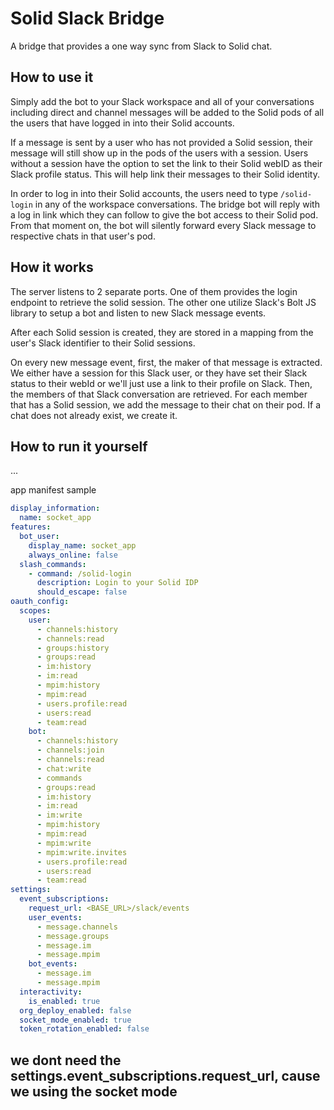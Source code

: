 # Solid Slack Bridge
A bridge that provides a one way sync from Slack to Solid chat.

## How to use it
Simply add the bot to your Slack workspace and all of your conversations including direct and channel messages will be added to the Solid pods of all the users that have logged in into their Solid accounts.

If a message is sent by a user who has not provided a Solid session, their message will still show up in the pods of the users with a session. Users without a session have the option to set the link to their Solid webID as their Slack profile status. This will help link their messages to their Solid identity.

In order to log in into their Solid accounts, the users need to type `/solid-login` in any of the workspace conversations. The bridge bot will reply with a log in link which they can follow to give the bot access to their Solid pod. From that moment on, the bot will silently forward every Slack message to respective chats in that user's pod.

## How it works
The server listens to 2 separate ports. One of them provides the login endpoint to retrieve the solid session. The other one utilize Slack's Bolt JS library to setup a bot and listen to new Slack message events.

After each Solid session is created, they are stored in a mapping from the user's Slack identifier to their Solid sessions.

On every new message event, first, the maker of that message is extracted. We either have a session for this Slack user, or they have set their Slack status to their webId or we'll just use a link to their profile on Slack. Then, the members of that Slack conversation are retrieved. For each member that has a Solid session, we add the message to their chat on their pod. If a chat does not already exist, we create it.

## How to run it yourself
...

app manifest sample
```yaml
display_information:
  name: socket_app
features:
  bot_user:
    display_name: socket_app
    always_online: false
  slash_commands:
    - command: /solid-login
      description: Login to your Solid IDP
      should_escape: false
oauth_config:
  scopes:
    user:
      - channels:history
      - channels:read
      - groups:history
      - groups:read
      - im:history
      - im:read
      - mpim:history
      - mpim:read
      - users.profile:read
      - users:read
      - team:read
    bot:
      - channels:history
      - channels:join
      - channels:read
      - chat:write
      - commands
      - groups:read
      - im:history
      - im:read
      - im:write
      - mpim:history
      - mpim:read
      - mpim:write
      - mpim:write.invites
      - users.profile:read
      - users:read
      - team:read
settings:
  event_subscriptions:
    request_url: <BASE_URL>/slack/events
    user_events:
      - message.channels
      - message.groups
      - message.im
      - message.mpim
    bot_events:
      - message.im
      - message.mpim
  interactivity:
    is_enabled: true
  org_deploy_enabled: false
  socket_mode_enabled: true
  token_rotation_enabled: false
```

## we dont need the settings.event_subscriptions.request_url, cause we using the socket mode
